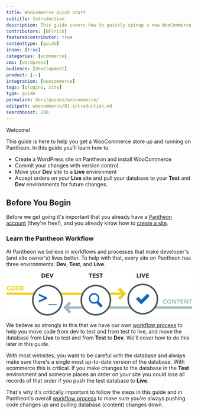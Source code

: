 ```yaml
---
title: WooCommerce Quick Start
subtitle: Introduction
description: This guide covers how to quickly spinup a new WooCommerce site on Pantheon.
contributors: [BFTrick]
featuredcontributor: true
contenttype: [guide]
innav: [true]
categories: [ecommerce]
cms: [wordpress]
audience: [development]
product: [--]
integration: [woocommerce]
tags: [plugins, site]
type: guide
permalink: docs/guides/woocommerce/
editpath: woocommerce/01-introduction.md
searchboost: 200
---
```

Welcome!

This guide is here to help you get a WooCommerce store up and running on Pantheon. In this guide you'll learn how to:

* Create a WordPress site on Pantheon and install WooCommerce
* Commit your changes with version control
* Move your **<span class="glyphicons glyphicons-wrench"></span> Dev** site to a **<span class="glyphicons glyphicons-cardio"></span> Live** environment
* Accept orders on your **<span class="glyphicons glyphicons-cardio"></span> Live** site and pull your database to your **<span class="glyphicons glyphicons-equalizer"></span> Test** and **<span class="glyphicons glyphicons-wrench"></span> Dev** environments for future changes.

## Before You Begin
Before we get going it's important that you already have a [Pantheon account](https://pantheon.io/register) (they're free!), and you already know how to [create a site](/guides/quickstart/create-new-site).

### Learn the Pantheon Workflow
At Pantheon we believe in workflows and processes that make developer's (and site owner's) lives better. To help with that, every site on Pantheon has three environments: **<span class="glyphicons glyphicons-wrench"></span> Dev**, **<span class="glyphicons glyphicons-equalizer"></span> Test**, and **<span class="glyphicons glyphicons-cardio"></span> Live**.

![Pantheon workflow](../../images/guides/woocommerce/00-pantheon-workflow.png)

We believe so strongly in this that we have our own [workflow process](/pantheon-workflow) to help you move code from dev to test and from test to live, and move the database from **<span class="glyphicons glyphicons-cardio"></span> Live** to test and from **<span class="glyphicons glyphicons-equalizer"></span> Test** to **<span class="glyphicons glyphicons-wrench"></span> Dev**. We'll cover how to do this later in this guide.

With most websites, you want to be careful with the database and always make sure there's a single most up-to-date version of the database. With ecommerce this is critical. If you make changes to the database in the **<span class="glyphicons glyphicons-equalizer"></span> Test** environment and someone places an order on your site you could lose all records of that order if you push the test database to **<span class="glyphicons glyphicons-cardio"></span> Live**.

That's why it's critically important to follow the steps in this guide and in Pantheon's overall [workflow process](/pantheon-workflow) to make sure you're always pushing code changes up and pulling database (content) changes down.

